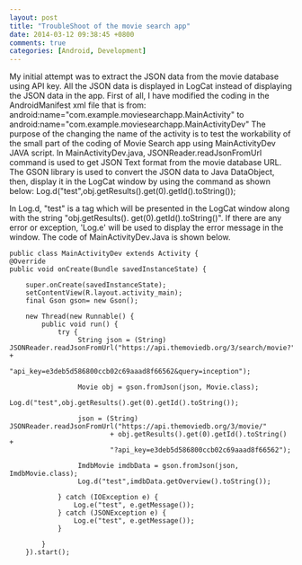 ```yaml
---
layout: post
title: "TroubleShoot of the movie search app"
date: 2014-03-12 09:38:45 +0800
comments: true
categories: [Android, Development]
---
```


My initial attempt was to extract the JSON data from the movie database using API key. 
All the JSON data is displayed in LogCat instead of displaying the JSON data in the app. 
First of all, I have modified the coding in the AndroidManifest xml file that is from:
	android:name="com.example.moviesearchapp.MainActivity"
to 	
	android:name="com.example.moviesearchapp.MainActivityDev"
The purpose of the changing the name of the activity is to test the workability of the small part of the coding of Movie Search app
using MainActivityDev JAVA script. In MainActivityDev.java, JSONReader.readJsonFromUrl command is used to get JSON 
Text format from the movie database URL. The GSON library is used to convert the JSON data to Java DataObject, 
then, display it in the LogCat window by using the command as shown below:
	Log.d("test",obj.getResults().get(0).getId().toString());
	
In Log.d, "test" is a tag which will be presented in the LogCat window along with the string "obj.getResults().
get(0).getId().toString()". If there are any error or exception, 'Log.e' will be used to display the error 
message in the window. The code of MainActivityDev.Java is shown below. 

	public class MainActivityDev extends Activity {
    @Override
    public void onCreate(Bundle savedInstanceState) {
    	
        super.onCreate(savedInstanceState);
        setContentView(R.layout.activity_main);
    	final Gson gson= new Gson();
    	
		new Thread(new Runnable() {
	        public void run() {
	        	try {
	        		 String json = (String) JSONReader.readJsonFromUrl("https://api.themoviedb.org/3/search/movie?" +
	        		 		"api_key=e3deb5d586800ccb02c69aaad8f66562&query=inception");
	        		 
	        		 Movie obj = gson.fromJson(json, Movie.class);
	        	     Log.d("test",obj.getResults().get(0).getId().toString());
	        	     
	        	     json = (String) JSONReader.readJsonFromUrl("https://api.themoviedb.org/3/movie/" 
	        	    		 + obj.getResults().get(0).getId().toString() + 
	        	    		 "?api_key=e3deb5d586800ccb02c69aaad8f66562");
	        	     
	        	     ImdbMovie imdbData = gson.fromJson(json, ImdbMovie.class);
	        	     Log.d("test",imdbData.getOverview().toString());
	        	    	
				} catch (IOException e) {
					Log.e("test", e.getMessage());
				} catch (JSONException e) {
					Log.e("test", e.getMessage());
				}
				
	        }
	    }).start();
		
